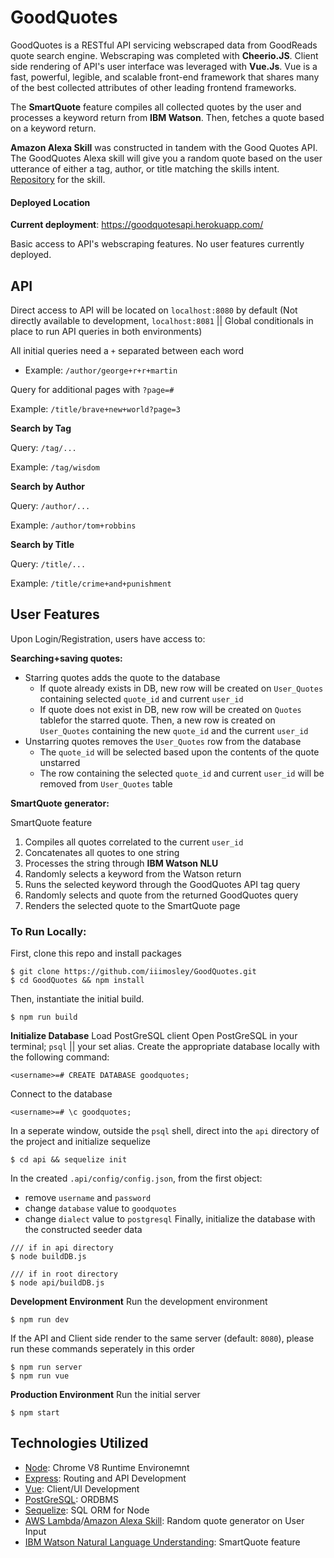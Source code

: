 # GoodQuotes

GoodQuotes is a RESTful API servicing webscraped data from GoodReads quote search engine. Webscraping was completed with **Cheerio.JS**. Client side rendering of API's user interface was leveraged with **Vue.Js**. Vue is a fast, powerful, legible, and scalable front-end framework that shares many of the best collected attributes of other leading frontend frameworks.

The **SmartQuote** feature compiles all collected quotes by the user and processes a keyword return from **IBM Watson**. Then, fetches a quote based on a keyword return.

**Amazon Alexa Skill** was constructed in tandem with the Good Quotes API. The GoodQuotes Alexa skill will give you a random quote based on the user utterance of either a tag, author, or title matching the skills intent. [Repository](https://github.com/iiimosley/GoodQuotesAlexaSkill) for the skill.

#### Deployed Location
**Current deployment**: https://goodquotesapi.herokuapp.com/

Basic access to API's webscraping features. No user features currently deployed.


## API
Direct access to API will be located on `localhost:8080` by default (Not directly available to development, `localhost:8081` || Global conditionals in place to run API queries in both environments)

All initial queries need a `+` separated between each word

+ Example: `/author/george+r+r+martin`

Query for additional pages with `?page=#`

Example: `/title/brave+new+world?page=3`

**Search by Tag**

Query: `/tag/...`

Example: `/tag/wisdom`

**Search by Author**

Query: `/author/...`

Example: `/author/tom+robbins`

**Search by Title**

Query: `/title/...`

Example: `/title/crime+and+punishment`

## User Features
Upon Login/Registration, users have access to: 

**Searching+saving quotes:** 
+ Starring quotes adds the quote to the database
  + If quote already exists in DB, new row will be created on `User_Quotes` containing selected `quote_id` and current `user_id`
  + If quote does not exist in DB, new row will be created on `Quotes` tablefor the starred quote. Then, a new row is created on `User_Quotes` containing the new `quote_id` and the current `user_id`
+ Unstarring quotes removes the `User_Quotes` row from the database
  + The `quote_id` will be selected based upon the contents of the quote unstarred
  + The row containing the selected `quote_id` and current `user_id` will be removed from `User_Quotes` table

**SmartQuote generator:**

SmartQuote feature 
1. Compiles all quotes correlated to the current `user_id`
1. Concatenates all quotes to one string
1. Processes the string through **IBM Watson NLU** 
1. Randomly selects a keyword from the Watson return 
1. Runs the selected keyword through the GoodQuotes API tag query 
1. Randomly selects and quote from the returned GoodQuotes query
1. Renders the selected quote to the SmartQuote page

### To Run Locally:
First, clone this repo and install packages
```
$ git clone https://github.com/iiimosley/GoodQuotes.git
$ cd GoodQuotes && npm install
```
Then, instantiate the initial build.
```
$ npm run build
```

**Initialize Database**
Load PostGreSQL client Open PostGreSQL in your terminal; `psql` || your set alias.
Create the appropriate database locally with the following command:
```
<username>=# CREATE DATABASE goodquotes;
```
Connect to the database
```
<username>=# \c goodquotes;
```
In a seperate window, outside the `psql` shell, direct into the `api` directory of the project and initialize sequelize
```
$ cd api && sequelize init
```
In the created `.api/config/config.json`, from the first object:
  * remove `username` and `password`
  * change `database` value to `goodquotes`
  * change `dialect` value to `postgresql`
Finally, initialize the database with the constructed seeder data
```
/// if in api directory
$ node buildDB.js

/// if in root directory
$ node api/buildDB.js
```


**Development Environment**
Run the development environment
```
$ npm run dev
```
If the API and Client side render to the same server (default: `8080`), please run these commands seperately in this order
```
$ npm run server
$ npm run vue
```

**Production Environment**
Run the initial server
```
$ npm start
```

## Technologies Utilized
- [Node](https://nodejs.org/): Chrome V8 Runtime Environemnt
- [Express](https://expressjs.com/): Routing and API Development
- [Vue](https://vuejs.org/): Client/UI Development
- [PostGreSQL](https://www.postgresql.org/): ORDBMS
- [Sequelize](http://docs.sequelizejs.com/): SQL ORM for Node
- [AWS Lambda](https://aws.amazon.com/lambda/)/[Amazon Alexa Skill](https://developer.amazon.com/alexa-skills-kit/): Random quote generator on User Input
- [IBM Watson Natural Language Understanding](https://www.ibm.com/watson/services/natural-language-understanding/): SmartQuote feature
